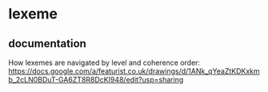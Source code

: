 lexeme
======

documentation
-------------

How lexemes are navigated by level and coherence order:
https://docs.google.com/a/featurist.co.uk/drawings/d/1ANk_qYeaZtKDKxkmb_2cLN0BDuT-GA6ZT8R8DcKI948/edit?usp=sharing
